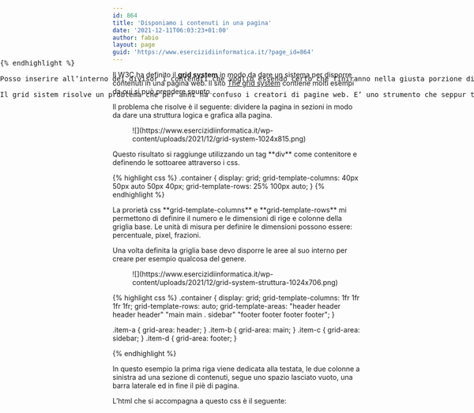 ```yaml
---
id: 864
title: 'Disponiamo i contenuti in una pagina'
date: '2021-12-11T06:03:23+01:00'
author: fabio
layout: page
guid: 'https://www.esercizidiinformatica.it/?page_id=864'
---
```


Il W3C ha definito il **grid system** in modo da dare un sistema per disporre contenuti in una pagina web. Il sito [The grid system](http://www.thegridsystem.org) contiene molti esempi da cui si può prendere spunto.

Il problema che risolve è il seguente: dividere la pagina in sezioni in modo da dare una struttura logica e grafica alla pagina.

<figure class="wp-block-image size-large">![](https://www.esercizidiinformatica.it/wp-content/uploads/2021/12/grid-system-1024x815.png)</figure>Questo risultato si raggiunge utilizzando un tag **div** come contenitore e definendo le sottoaree attraverso i css.


{% highlight css %}
.container {
  display: grid;
  grid-template-columns: 40px 50px auto 50px 40px;
  grid-template-rows: 25% 100px auto;
}
{% endhighlight %}

</div>La prorietà css **grid-template-columns** e **grid-template-rows** mi permettono di definire il numero e le dimensioni di rige e colonne della griglia base. Le unità di misura per definire le dimensioni possono essere: percentuale, pixel, frazioni.

Una volta definita la griglia base devo disporre le aree al suo interno per creare per esempio qualcosa del genere.

<figure class="wp-block-image size-large">![](https://www.esercizidiinformatica.it/wp-content/uploads/2021/12/grid-system-struttura-1024x706.png)</figure>
{% highlight css %}
.container {
  display: grid;
  grid-template-columns: 1fr 1fr 1fr 1fr;
  grid-template-rows: auto;
  grid-template-areas: 
    "header header header header"
    "main main . sidebar"
    "footer footer footer footer";
}

.item-a {
  grid-area: header;
}
.item-b {
  grid-area: main;
}
.item-c {
  grid-area: sidebar;
}
.item-d {
  grid-area: footer;
}

{% endhighlight %}

</div>In questo esempio la prima riga viene dedicata alla testata, le due colonne a sinistra ad una sezione di contenuti, segue uno spazio lasciato vuoto, una barra laterale ed in fine il piè di pagina.

L’html che si accompagna a questo css è il seguente:


<pre class="wp-block-simple-code-block-ace" data-copy="false" data-fontsize="14" data-lines="Infinity" data-mode="php" data-showlines="true" data-theme="monokai" style="position:absolute;top:0;right:0;bottom:0;left:0"><div class="container" >
    <div class="item-a"></div>
    <div class="item-b"></div>
    <div class="item-c"></div>
    <div class="item-d"></div>
</div>
{% endhighlight %}

</div>Posso inserire all’interno dei divisor i contenuti che voglio essendo certo che finiranno nella giusta porzione di pagina.

Il grid sistem risolve un problema che per anni ha confuso i creatori di pagine web. E’ uno strumento che seppur tardivo si rivelò molto potente.